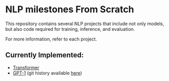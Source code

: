 # NLP milestones From Scratch

This repository contains several NLP projects that include not only models, but also code required for training, inference, and evaluation.

For more information, refer to each project.

## Currently Implemented:
- [Transformer](transformer)
- [GPT-1](gpt1) (git history available [here](https://github.com/Tialo/gpt1-from-scratch))
